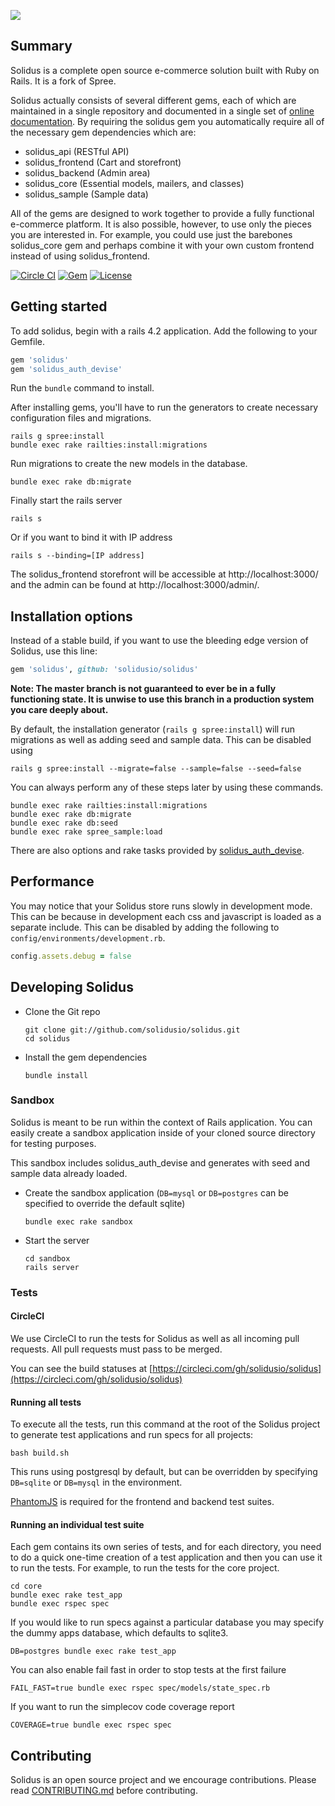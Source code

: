 
![](https://raw.githubusercontent.com/solidusio/solidus/master/solidus.png)

Summary
-------

Solidus is a complete open source e-commerce solution built with Ruby on Rails. It
is a fork of Spree.

Solidus actually consists of several different gems, each of which are maintained
in a single repository and documented in a single set of
[online documentation](http://docs.solidus.io/). By requiring the
solidus gem you automatically require all of the necessary gem dependencies which are:

* solidus\_api (RESTful API)
* solidus\_frontend (Cart and storefront)
* solidus\_backend (Admin area)
* solidus\_core (Essential models, mailers, and classes)
* solidus\_sample (Sample data)

All of the gems are designed to work together to provide a fully functional
e-commerce platform. It is also possible, however, to use only the pieces you
are interested in. For example, you could use just the barebones solidus\_core
gem and perhaps combine it with your own custom frontend instead of using
solidus\_frontend.

[![Circle CI](https://circleci.com/gh/solidusio/solidus/tree/master.svg?style=shield)](https://circleci.com/gh/solidusio/solidus/tree/master)
[![Gem](https://img.shields.io/gem/v/solidus.svg)](https://rubygems.org/gems/solidus)
[![License](http://img.shields.io/badge/license-BSD-yellowgreen.svg)](LICENSE.md)

Getting started
---------------

To add solidus, begin with a rails 4.2 application. Add the following to your
Gemfile.

```ruby
gem 'solidus'
gem 'solidus_auth_devise'
```

Run the `bundle` command to install.

After installing gems, you'll have to run the generators to create necessary
configuration files and migrations.

```
rails g spree:install
bundle exec rake railties:install:migrations
```

Run migrations to create the new models in the database.

```
bundle exec rake db:migrate
```

Finally start the rails server

```
rails s
````

Or if you want to bind it with IP address

```
rails s --binding=[IP address]
````

The solidus_frontend storefront will be accessible at http://localhost:3000/
and the admin can be found at http://localhost:3000/admin/.


Installation options
--------------------

Instead of a stable build, if you want to use the bleeding edge version of
Solidus, use this line:

```ruby
gem 'solidus', github: 'solidusio/solidus'
```

**Note: The master branch is not guaranteed to ever be in a fully functioning
state. It is unwise to use this branch in a production system you care deeply
about.**

By default, the installation generator (`rails g spree:install`) will run
migrations as well as adding seed and sample data. This can be disabled using

```shell
rails g spree:install --migrate=false --sample=false --seed=false
```

You can always perform any of these steps later by using these commands.

```shell
bundle exec rake railties:install:migrations
bundle exec rake db:migrate
bundle exec rake db:seed
bundle exec rake spree_sample:load
```

There are also options and rake tasks provided by
[solidus\_auth\_devise](https://github.com/solidusio/solidus_auth_devise).

Performance
-----------

You may notice that your Solidus store runs slowly in development mode. This
can be because in development each css and javascript is loaded as a separate
include. This can be disabled by adding the following to
`config/environments/development.rb`.

```ruby
config.assets.debug = false
```

Developing Solidus
------------------

* Clone the Git repo

    ```shell
    git clone git://github.com/solidusio/solidus.git
    cd solidus
    ```

* Install the gem dependencies

    ```shell
    bundle install
    ```

### Sandbox

Solidus is meant to be run within the context of Rails application. You can
easily create a sandbox application inside of your cloned source directory for
testing purposes.

This sandbox includes solidus\_auth\_devise and generates with seed and sample
data already loaded.

* Create the sandbox application (`DB=mysql` or `DB=postgres` can be specified
  to override the default sqlite)

  ```shell
  bundle exec rake sandbox
  ```

* Start the server

    ```shell
    cd sandbox
    rails server
    ```

### Tests

#### CircleCI
We use CircleCI to run the tests for Solidus as well as all incoming pull
requests. All pull requests must pass to be merged.

You can see the build statuses at
[https://circleci.com/gh/solidusio/solidus](https://circleci.com/gh/solidusio/solidus)

#### Running all tests

To execute all the tests, run this command at the root of the Solidus project
to generate test applications and run specs for all projects:

```shell
bash build.sh
```

This runs using postgresql by default, but can be overridden by specifying
`DB=sqlite` or `DB=mysql` in the environment.

[PhantomJS](http://phantomjs.org/) is required for the frontend and backend
test suites.

#### Running an individual test suite

Each gem contains its own series of tests, and for each directory, you need to
do a quick one-time creation of a test application and then you can use it to run
the tests.  For example, to run the tests for the core project.
```shell
cd core
bundle exec rake test_app
bundle exec rspec spec
```

If you would like to run specs against a particular database you may specify the
dummy apps database, which defaults to sqlite3.
```shell
DB=postgres bundle exec rake test_app
```

You can also enable fail fast in order to stop tests at the first failure
```shell
FAIL_FAST=true bundle exec rspec spec/models/state_spec.rb
```

If you want to run the simplecov code coverage report
```shell
COVERAGE=true bundle exec rspec spec
```

Contributing
------------

Solidus is an open source project and we encourage contributions. Please read
[CONTRIBUTING.md](CONTRIBUTING.md) before contributing.

